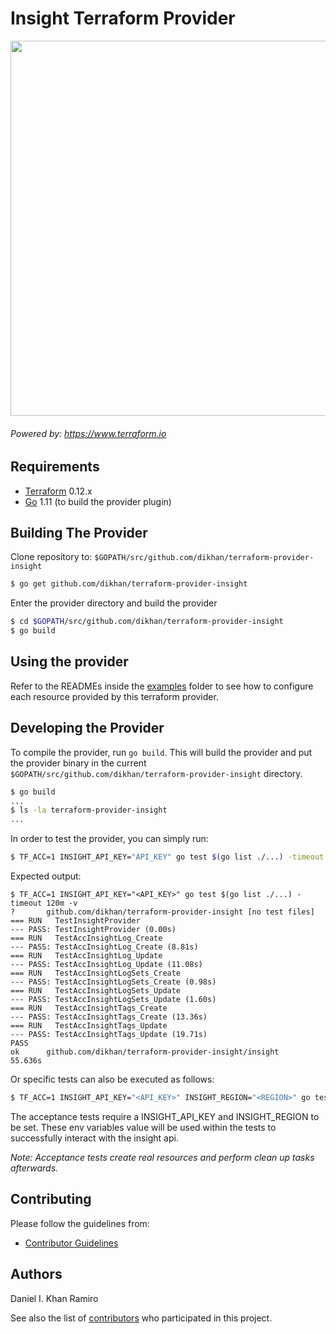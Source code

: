 Insight Terraform Provider
=============================

<img src="https://cdn.rawgit.com/hashicorp/terraform-website/master/content/source/assets/images/logo-hashicorp.svg" width="600px">

###### Powered by: https://www.terraform.io

Requirements
------------

-	[Terraform](https://www.terraform.io/downloads.html) 0.12.x
-	[Go](https://golang.org/doc/install) 1.11 (to build the provider plugin)

Building The Provider
---------------------

Clone repository to: `$GOPATH/src/github.com/dikhan/terraform-provider-insight`

```sh
$ go get github.com/dikhan/terraform-provider-insight
```

Enter the provider directory and build the provider

```sh
$ cd $GOPATH/src/github.com/dikhan/terraform-provider-insight
$ go build
```

Using the provider
------------------

Refer to the READMEs inside the [examples](https://github.com/dikhan/terraform-provider-insight/examples) folder to
see how to configure each resource provided by this terraform provider.

Developing the Provider
-----------------------

To compile the provider, run `go build`. This will build the provider and put the provider binary in the current
`$GOPATH/src/github.com/dikhan/terraform-provider-insight` directory.

```sh
$ go build
...
$ ls -la terraform-provider-insight
...
```

In order to test the provider, you can simply run:

```sh
$ TF_ACC=1 INSIGHT_API_KEY="API_KEY" go test $(go list ./...) -timeout 120m -v
```
Expected output:

```
$ TF_ACC=1 INSIGHT_API_KEY="<API_KEY>" go test $(go list ./...) -timeout 120m -v
?       github.com/dikhan/terraform-provider-insight [no test files]
=== RUN   TestInsightProvider
--- PASS: TestInsightProvider (0.00s)
=== RUN   TestAccInsightLog_Create
--- PASS: TestAccInsightLog_Create (8.81s)
=== RUN   TestAccInsightLog_Update
--- PASS: TestAccInsightLog_Update (11.08s)
=== RUN   TestAccInsightLogSets_Create
--- PASS: TestAccInsightLogSets_Create (0.98s)
=== RUN   TestAccInsightLogSets_Update
--- PASS: TestAccInsightLogSets_Update (1.60s)
=== RUN   TestAccInsightTags_Create
--- PASS: TestAccInsightTags_Create (13.36s)
=== RUN   TestAccInsightTags_Update
--- PASS: TestAccInsightTags_Update (19.71s)
PASS
ok      github.com/dikhan/terraform-provider-insight/insight      55.636s

```

Or specific tests can also be executed as follows:

```sh
$ TF_ACC=1 INSIGHT_API_KEY="<API_KEY>" INSIGHT_REGION="<REGION>" go test github.com/dikhan/terraform-provider-insight/insight -run  ^TestAccInsightTags_Create$ -timeout 120m -v
```

The acceptance tests require a INSIGHT_API_KEY and INSIGHT_REGION to be set. These env variables value will be used within the tests to
successfully interact with the insight api.

*Note: Acceptance tests create real resources and perform clean up tasks afterwards.*

Contributing
------------
Please follow the guidelines from:

 - [Contributor Guidelines](.github/CONTRIBUTING.md)

Authors
-------

Daniel I. Khan Ramiro

See also the list of [contributors](https://github.com/dikhan/terraform-provider-insight/graphs/contributors) who
participated in this project.
